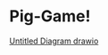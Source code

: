 # Pig-Game!

[Untitled Diagram drawio](https://user-images.githubusercontent.com/110540329/183645522-6ce7213c-6bf3-49a2-8475-df31e1efe2c6.png)
